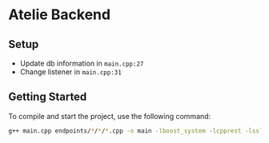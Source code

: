 # Atelie Backend

## Setup
- Update db information in `main.cpp:27`
- Change listener in `main.cpp:31`

## Getting Started
To compile and start the project, use the following command:
```bash
g++ main.cpp endpoints/*/*/*.cpp -o main -lboost_system -lcpprest -lssl -lcrypto -I/usr/include -lpq
```